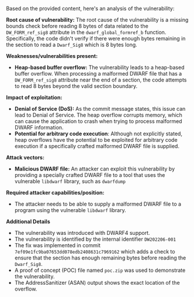 Based on the provided content, here's an analysis of the vulnerability:

**Root cause of vulnerability:**
The root cause of the vulnerability is a missing bounds check before reading 8 bytes of data related to the `DW_FORM_ref_sig8` attribute in the `dwarf_global_formref_b` function. Specifically, the code didn't verify if there were enough bytes remaining in the section to read a `Dwarf_Sig8` which is 8 bytes long.

**Weaknesses/vulnerabilities present:**
- **Heap-based buffer overflow:**  The vulnerability leads to a heap-based buffer overflow. When processing a malformed DWARF file that has a `DW_FORM_ref_sig8` attribute near the end of a section, the code attempts to read 8 bytes beyond the valid section boundary.

**Impact of exploitation:**
- **Denial of Service (DoS):** As the commit message states, this issue can lead to Denial of Service. The heap overflow corrupts memory, which can cause the application to crash when trying to process malformed DWARF information.
- **Potential for arbitrary code execution**: Although not explicitly stated, heap overflows have the potential to be exploited for arbitrary code execution if a specifically crafted malformed DWARF file is supplied.

**Attack vectors:**
- **Malicious DWARF file:** An attacker can exploit this vulnerability by providing a specially crafted DWARF file to a tool that uses the vulnerable `libdwarf` library, such as `dwarfdump`

**Required attacker capabilities/position:**
- The attacker needs to be able to supply a malformed DWARF file to a program using the vulnerable `libdwarf` library.

**Additional Details**
- The vulnerability was introduced with DWARF4 support.
- The vulnerability is identified by the internal identifier `DW202206-001`
- The fix was implemented in commit `7ef09e1fc9ba07653dd078edb2408631c7969162` which adds a check to ensure that the section has enough remaining bytes before reading the `Dwarf_Sig8`.
- A proof of concept (POC) file named `poc.zip` was used to demonstrate the vulnerability.
- The AddressSanitizer (ASAN) output shows the exact location of the overflow.